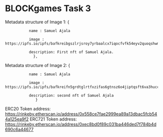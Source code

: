 # BLOCKgames Task 3

Metadata structure of Image 1:
              {

               name : Samuel Ajala

               image : https://ipfs.io/ipfs/bafkreibgszlrjsroy7yrbaalcx7iqocfvfk54eyv2quoqshwmig5dhhgpm

               description: First nft of Samuel Ajala.
                 },
                 
Metadata structure of Image 2: 
              {

               name : Samuel Ajala

               image : https://ipfs.io/ipfs/bafkreifn5grdtglrtfxzifas6gtnsz6o4jiptqsft6va3hucc6ig2g2yim

               description: second nft of Samuel Ajala
                  }

ERC20 Token address: https://rinkeby.etherscan.io/address/0x558ce7fae2999ea89a13dbac5fcb544a125ea9f2
ERC721 Token address: https://rinkeby.etherscan.io/address/0xec8bd0f89c031ba446ded7f784b4d690c6a44677
